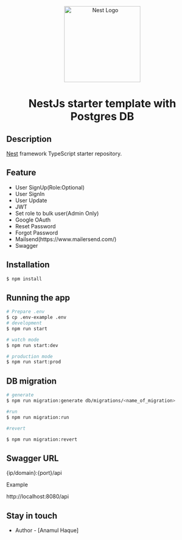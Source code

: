 <p align="center">
  <a href="http://nestjs.com/" target="blank"><img src="https://nestjs.com/img/logo-small.svg" width="200" alt="Nest Logo" /></a>
</p>

[circleci-image]: https://img.shields.io/circleci/build/github/nestjs/nest/master?token=abc123def456
[circleci-url]: https://circleci.com/gh/nestjs/nest

# <p align="center">NestJs starter template with Postgres DB</p>

</p>
  <!--[![Backers on Open Collective](https://opencollective.com/nest/backers/badge.svg)](https://opencollective.com/nest#backer)
  [![Sponsors on Open Collective](https://opencollective.com/nest/sponsors/badge.svg)](https://opencollective.com/nest#sponsor)-->

## Description

[Nest](https://github.com/nestjs/nest) framework TypeScript starter repository.

## Feature

<ul style="list-style-type:disc">
<li>User SignUp(Role:Optional) </li>
<li>User SignIn</li>
<li>User Update</li>
<li>JWT</li>
<li>Set role to bulk user(Admin Only)</li>
<li>Google OAuth</li>
<li>Reset Password</li>
<li>Forgot Password</li>
<li>Mailsend(https://www.mailersend.com/)</li>
<li>Swagger </li>

</ul>

## Installation

```bash
$ npm install
```

## Running the app

```bash
# Prepare .env
$ cp .env-example .env
# development
$ npm run start

# watch mode
$ npm run start:dev

# production mode
$ npm run start:prod

```

## DB migration

```bash
# generate
$ npm run migration:generate db/migrations/<name_of_migration>

#run
$ npm run migration:run

#revert

$ npm run migration:revert

```

## Swagger URL

{ip/domain}:{port}/api

Example

http://localhost:8080/api

## Stay in touch

- Author - [Anamul Haque]
